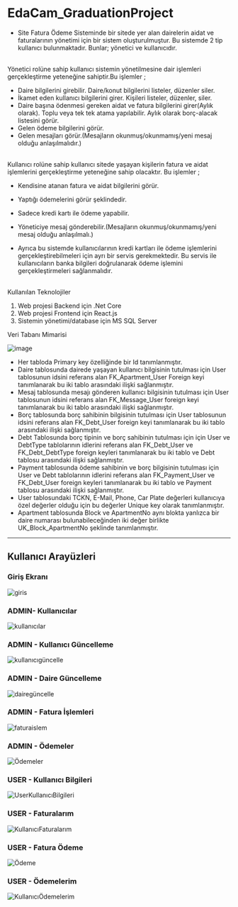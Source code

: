 # EdaCam_GraduationProject
- Site Fatura Ödeme Sisteminde bir sitede yer alan dairelerin aidat ve faturalarının yönetimi için bir sistem oluşturulmuştur. Bu sistemde 2 tip kullanıcı bulunmaktadır. Bunlar; yönetici ve kullanıcıdır.

<br> Yönetici rolüne sahip kullanıcı sistemin yönetilmesine dair işlemleri gerçekleştirme yeteneğine sahiptir.Bu işlemler ;

-	Daire bilgilerini girebilir. Daire/konut bilgilerini listeler, düzenler siler.
-	İkamet eden kullanıcı bilgilerini girer. Kişileri listeler, düzenler, siler.
-	Daire başına ödenmesi gereken aidat ve fatura bilgilerini girer(Aylık olarak). Toplu veya tek tek atama yapılabilir. Aylık olarak borç-alacak listesini görür.
-	Gelen ödeme bilgilerini görür.
-	Gelen mesajları görür.(Mesajların okunmuş/okunmamış/yeni mesaj olduğu anlaşılmalıdır.)

<br> Kullanıcı rolüne sahip kullanıcı sitede yaşayan kişilerin fatura ve aidat işlemlerini gerçekleştirme yeteneğine sahip olacaktır. Bu işlemler ;

-	Kendisine atanan fatura ve aidat bilgilerini görür.
- Yaptığı ödemelerini görür şeklindedir.
- Sadece kredi kartı ile ödeme yapabilir.
- Yöneticiye mesaj gönderebilir.(Mesajların okunmuş/okunmamış/yeni mesaj olduğu anlaşılmalı.)

- Ayrıca bu sistemde kullanıcılarının kredi kartları ile ödeme işlemlerini gerçekleştirebilmeleri için ayrı bir servis gerekmektedir. Bu servis ile kullanıcıların banka bilgileri doğrulanarak ödeme işlemini gerçekleştirmeleri sağlanmalıdır.

<br> Kullanılan Teknolojiler
1. Web projesi Backend için 
.Net Core
2. Web projesi Frontend için
React.js 
3. Sistemin yönetimi/database için
 MS SQL Server 

Veri Tabanı Mimarisi

![image](https://user-images.githubusercontent.com/54909611/153974237-ed268256-817c-47a1-b375-a44677387c8f.png)
 
- Her tabloda Primary key özelliğinde bir Id tanımlanmıştır. 
- Daire tablosunda dairede yaşayan kullanıcı bilgisinin tutulması için User tablosunun idsini referans alan FK_Apartment_User Foreign keyi tanımlanarak bu iki tablo arasındaki ilişki sağlanmıştır.
- Mesaj tablosunda mesajı gönderen kullanıcı bilgisinin tutulması için User tablosunun idsini referans alan FK_Message_User foreign keyi tanımlanarak bu iki tablo arasındaki ilişki sağlanmıştır.
- Borç tablosunda borç sahibinin bilgisinin tutulması için User tablosunun idsini referans alan FK_Debt_User foreign keyi tanımlanarak bu iki tablo arasındaki ilişki sağlanmıştır.
- Debt Tablosunda borç tipinin ve borç sahibinin tutulması için için User ve DebtType tablolarının idlerini referans alan FK_Debt_User ve FK_Debt_DebtType foreign keyleri tanımlanarak bu iki tablo ve Debt tablosu arasındaki ilişki sağlanmıştır.
- Payment tablosunda ödeme sahibinin ve borç bilgisinin tutulması için User ve Debt tablolarının idlerini referans alan FK_Payment_User ve FK_Debt_User foreign keyleri tanımlanarak bu iki tablo ve Payment tablosu arasındaki ilişki sağlanmıştır.
- User tablosundaki TCKN, E-Mail, Phone, Car Plate değerleri kullanıcıya özel değerler olduğu için bu değerler Unique key olarak tanımlanmıştır.
- Apartment tablosunda Block ve ApartmentNo aynı blokta yanlızca bir daire numarası bulunabileceğinden iki değer birlikte UK_Block_ApartmentNo şeklinde tanımlanmıştır.

---------------
## Kullanıcı Arayüzleri
### Giriş Ekranı
![giris](https://user-images.githubusercontent.com/54909611/153983741-e65a6bf9-f8be-4e8c-ae95-53ff01b55707.JPG)

### ADMIN- Kullanıcılar
![kullanıcılar](https://user-images.githubusercontent.com/54909611/153983817-6d161f9a-d5ee-43f9-a0df-0b1b197f9989.JPG)

### ADMIN - Kullanıcı Güncelleme
![kullanıcıgüncelle](https://user-images.githubusercontent.com/54909611/153983852-4a73365c-8576-474d-9b24-9a7efe9be92c.JPG)

### ADMIN - Daire Güncelleme
![dairegüncelle](https://user-images.githubusercontent.com/54909611/153983939-93486f43-e68d-43c6-b41d-69cc76ecfb30.JPG)

### ADMIN - Fatura İşlemleri
![faturaislem](https://user-images.githubusercontent.com/54909611/153984023-f09d39ca-caf1-4576-a6d7-34c9d6b13da1.JPG)

### ADMIN - Ödemeler
![Ödemeler](https://user-images.githubusercontent.com/54909611/153984056-17259418-370c-4220-8c4d-ffcdda9d59d7.JPG)

### USER - Kullanıcı Bilgileri
![UserKullanıcıBilgileri](https://user-images.githubusercontent.com/54909611/153984097-8b288100-a333-413d-9e92-c0a7065043e8.JPG)

### USER - Faturalarım
![KullanıcıFaturalarım](https://user-images.githubusercontent.com/54909611/153984148-3e5e864e-6c02-4fdb-be0b-32a5de4fb749.JPG)

### USER - Fatura Ödeme
![Ödeme](https://user-images.githubusercontent.com/54909611/153984253-8735a067-3c01-4fae-ae8c-235e9393787d.JPG)

### USER - Ödemelerim
![KullanıcıÖdemelerim](https://user-images.githubusercontent.com/54909611/153984212-81f7eb49-4e29-4285-b27b-ce353fdc39c0.JPG)




